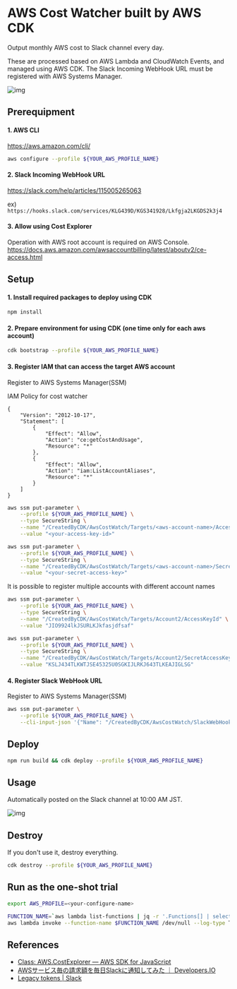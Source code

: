 # AWS Cost Watcher built by AWS CDK

Output monthly AWS cost to Slack channel every day.

These are processed based on AWS Lambda and CloudWatch Events, and managed using AWS CDK. The Slack Incoming WebHook URL must be registered with AWS Systems Manager.

![img](https://i.imgur.com/jHyAcGG.png)

## Prerequipment

#### 1. AWS CLI

https://aws.amazon.com/cli/

```sh
aws configure --profile ${YOUR_AWS_PROFILE_NAME}
```

#### 2. Slack Incoming WebHook URL

https://slack.com/help/articles/115005265063

ex) `https://hooks.slack.com/services/KLG439D/KGS341928/Lkfgja2LKGDS2k3j4`

#### 3. Allow using Cost Explorer

Operation with AWS root account is required on AWS Console.
https://docs.aws.amazon.com/awsaccountbilling/latest/aboutv2/ce-access.html

## Setup

#### 1. Install required packages to deploy using CDK

```sh
npm install
```

#### 2. Prepare environment for using CDK (one time only for each aws account)

```sh
cdk bootstrap --profile ${YOUR_AWS_PROFILE_NAME}
```

#### 3. Register IAM that can access the target AWS account

Register to AWS Systems Manager(SSM)

IAM Policy for cost watcher
```
{
    "Version": "2012-10-17",
    "Statement": [
        {
            "Effect": "Allow",
            "Action": "ce:getCostAndUsage",
            "Resource": "*"
        },
        {
            "Effect": "Allow",
            "Action": "iam:ListAccountAliases",
            "Resource": "*"
        }
    ]
}
```

```sh
aws ssm put-parameter \
    --profile ${YOUR_AWS_PROFILE_NAME} \
    --type SecureString \
    --name "/CreatedByCDK/AwsCostWatch/Targets/<aws-account-name>/AccessKeyId" \
    --value "<your-access-key-id>"

aws ssm put-parameter \
    --profile ${YOUR_AWS_PROFILE_NAME} \
    --type SecureString \
    --name "/CreatedByCDK/AwsCostWatch/Targets/<aws-account-name>/SecretAccessKey" \
    --value "<your-secret-access-key>"
```

It is possible to register multiple accounts with different account names

```sh
aws ssm put-parameter \
    --profile ${YOUR_AWS_PROFILE_NAME} \
    --type SecureString \
    --name "/CreatedByCDK/AwsCostWatch/Targets/Account2/AccessKeyId" \
    --value "JIO9924lkJSURLKJkfasjdfsaf"

aws ssm put-parameter \
    --profile ${YOUR_AWS_PROFILE_NAME} \
    --type SecureString \
    --name "/CreatedByCDK/AwsCostWatch/Targets/Account2/SecretAccessKey" \
    --value "KSLJ434TLKWTJSE45325U0SGKIJLRKJ643TLKEAJIGLSG"
```


#### 4. Register Slack WebHook URL

Register to AWS Systems Manager(SSM)

```sh
aws ssm put-parameter \
    --profile ${YOUR_AWS_PROFILE_NAME} \
    --cli-input-json '{"Name": "/CreatedByCDK/AwsCostWatch/SlackWebHookUrl", "Type": "SecureString",  "Value": "https://hooks.slack.com/services/KLG439D/KGS341928/Lkfgja2LKGDS2k3j4", "Description": "Incoming Webhook URL for slack.com"}'
```

## Deploy

```sh
npm run build && cdk deploy --profile ${YOUR_AWS_PROFILE_NAME}
```

## Usage

Automatically posted on the Slack channel at 10:00 AM JST.

![img](https://i.imgur.com/jHyAcGG.png)

## Destroy

If you don't use it, destroy everything.

```sh
cdk destroy --profile ${YOUR_AWS_PROFILE_NAME}
```

## Run as the one-shot trial

```sh
export AWS_PROFILE=<your-configure-name>

FUNCTION_NAME=`aws lambda list-functions | jq -r '.Functions[] | select(.Handler == "lifeguard.handler") | .FunctionName'`
aws lambda invoke --function-name $FUNCTION_NAME /dev/null --log-type Tail --query 'LogResult' --output text | base64 -d
```

## References

- [Class: AWS.CostExplorer — AWS SDK for JavaScript](https://docs.aws.amazon.com/AWSJavaScriptSDK/latest/AWS/CostExplorer.html)
- [AWSサービス毎の請求額を毎日Slackに通知してみた ｜ Developers.IO](https://dev.classmethod.jp/cloud/aws/notify-slack-aws-billing/)
- [Legacy tokens | Slack](https://api.slack.com/custom-integrations/legacy-tokens)
